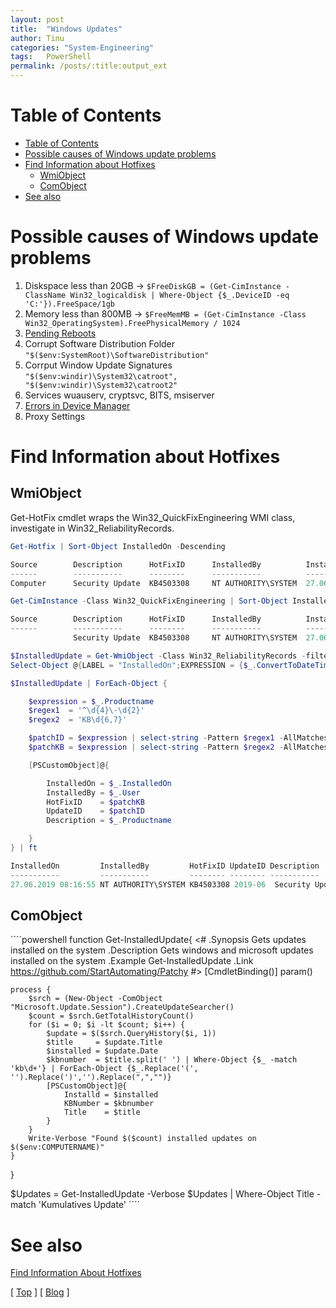```yaml
---
layout: post
title:  "Windows Updates"
author: Tinu
categories: "System-Engineering"
tags:   PowerShell
permalink: /posts/:title:output_ext
---
```


# Table of Contents

- [Table of Contents](#table-of-contents)
- [Possible causes of Windows update problems](#possible-causes-of-windows-update-problems)
- [Find Information about Hotfixes](#find-information-about-hotfixes)
  - [WmiObject](#wmiobject)
  - [ComObject](#comobject)
- [See also](#see-also)

# Possible causes of Windows update problems

1. Diskspace less than 20GB -> ````$FreeDiskGB = (Get-CimInstance -ClassName Win32_logicaldisk | Where-Object {$_.DeviceID -eq 'C:'}).FreeSpace/1gb````
2. Memory less than 800MB -> ````$FreeMemMB = (Get-CimInstance -Class Win32_OperatingSystem).FreePhysicalMemory / 1024````
3. [Pending Reboots](https://www.powershellgallery.com/packages/PendingReboot)
4. Corrupt Software Distribution Folder ````"$($env:SystemRoot)\SoftwareDistribution"````
5. Corrput Window Update Signatures ````"$($env:windir)\System32\catroot", "$($env:windir)\System32\catroot2"````
6. Services wuauserv, cryptsvc, BITS, msiserver
7. [Errors in Device Manager](https://tinuwalther.github.io/posts/devicemgr.html)
8. Proxy Settings

# Find Information about Hotfixes

## WmiObject

Get-HotFix cmdlet wraps the Win32_QuickFixEngineering WMI class, investigate in Win32_ReliabilityRecords.

````powershell
Get-Hotfix | Sort-Object InstalledOn -Descending

Source        Description      HotFixID      InstalledBy          InstalledOn
------        -----------      --------      -----------          -----------
Computer      Security Update  KB4503308     NT AUTHORITY\SYSTEM  27.06.2019 00:00:00
````

````powershell
Get-CimInstance -Class Win32_QuickFixEngineering | Sort-Object InstalledOn -Descending

Source        Description      HotFixID      InstalledBy          InstalledOn
------        -----------      --------      -----------          -----------
              Security Update  KB4503308     NT AUTHORITY\SYSTEM  27.06.2019 00:00:00
````

````powershell
$InstalledUpdate = Get-WmiObject -Class Win32_ReliabilityRecords -filter "SourceName = 'Microsoft-Windows-WindowsUpdateClient'" |
Select-Object @{LABEL = "InstalledOn";EXPRESSION = {$_.ConvertToDateTime($_.timegenerated)}}, User, Productname

$InstalledUpdate | ForEach-Object {

    $expression = $_.Productname
    $regex1  = '^\d{4}\-\d{2}'
    $regex2  = 'KB\d{6,7}'

    $patchID = $expression | select-string -Pattern $regex1 -AllMatches | ForEach-Object {$_.Matches.Value}
    $patchKB = $expression | select-string -Pattern $regex2 -AllMatches | ForEach-Object {$_.Matches.Value}

    [PSCustomObject]@{

        InstalledOn = $_.InstalledOn
        InstalledBy = $_.User
        HotFixID    = $patchKB
        UpdateID    = $patchID
        Description = $_.Productname

    }
} | ft

InstalledOn         InstalledBy         HotFixID UpdateID Description
-----------         -----------         -------- -------- -----------
27.06.2019 08:16:55 NT AUTHORITY\SYSTEM KB4503308 2019-06  Security Update for Adobe Flash Player for Windows 10...
````

## ComObject

´´´´powershell
function Get-InstalledUpdate{
    <#
    .Synopsis
        Gets updates installed on the system
    .Description
        Gets windows and microsoft updates installed on the system
    .Example
        Get-InstalledUpdate
    .Link
        https://github.com/StartAutomating/Patchy
    #>
    [CmdletBinding()]
    param()

    process {
        $srch = (New-Object -ComObject "Microsoft.Update.Session").CreateUpdateSearcher()
    	$count = $srch.GetTotalHistoryCount()
        for ($i = 0; $i -lt $count; $i++) {
            $update = $($srch.QueryHistory($i, 1))
            $title     = $update.Title
            $installed = $update.Date
            $kbnumber  = $title.split(' ') | Where-Object {$_ -match 'kb\d+'} | ForEach-Object {$_.Replace('(', '').Replace(')','').Replace(",","")}
            [PSCustomObject]@{
                Installd = $installed
                KBNumber = $kbnumber
                Title    = $title
            }
        }
        Write-Verbose "Found $($count) installed updates on $($env:COMPUTERNAME)"
    }
}

$Updates = Get-InstalledUpdate -Verbose
$Updates | Where-Object Title -match 'Kumulatives Update'
´´´´

# See also

[Find Information About Hotfixes](https://devblogs.microsoft.com/scripting/use-powershell-to-easily-find-information-about-hotfixes/)

[ [Top](#table-of-contents) ] [ [Blog](../categories.html) ]